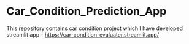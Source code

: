 # Car_Condition_Prediction_App
This repository contains car condition project which I have developed
streamlit app - https://car-condition-evaluater.streamlit.app/

